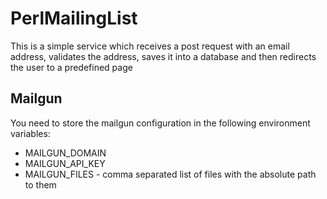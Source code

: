 # PerlMailingList
This is a simple service which receives a post request with an email address,
validates the address, saves it into a database and then redirects the user to
a predefined page

## Mailgun
You need to store the mailgun configuration in the following environment
variables:
- MAILGUN_DOMAIN
- MAILGUN_API_KEY
- MAILGUN_FILES - comma separated list of files with the absolute path to them
